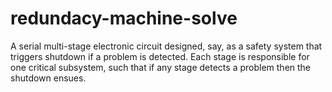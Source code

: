 # redundacy-machine-solve
A serial multi-stage electronic circuit designed, say, as a safety system that triggers shutdown if a problem is detected. Each stage is responsible for one critical subsystem, such that if any stage detects a problem then the shutdown ensues.
